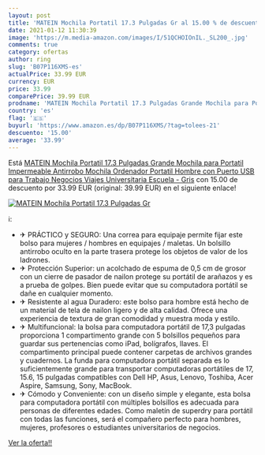 ```yaml
---
layout: post
title: 'MATEIN Mochila Portatil 17.3 Pulgadas Gr al 15.00 % de descuento'
date: 2021-01-12 11:30:39
image: 'https://m.media-amazon.com/images/I/51QCHOIOnIL._SL200_.jpg'
comments: true
category: ofertas
author: ring
slug: 'B07P116XMS-es'
actualPrice: 33.99 EUR
currency: EUR
price: 33.99
comparePrice: 39.99 EUR
prodname: 'MATEIN Mochila Portatil 17.3 Pulgadas Grande Mochila para Portatil Impermeable Antirrobo Mochila Ordenador Portatil Hombre con Puerto USB para Trabajo Negocios Viajes Universitaria Escuela - Gris'
country: 'es'
flag: '🇪🇸'
buyurl: 'https://www.amazon.es/dp/B07P116XMS/?tag=tolees-21'
descuento: '15.00'
average: '33.99'
---
```


Está [MATEIN Mochila Portatil 17.3 Pulgadas Grande Mochila para Portatil Impermeable Antirrobo Mochila Ordenador Portatil Hombre con Puerto USB para Trabajo Negocios Viajes Universitaria Escuela - Gris](https://www.amazon.es/dp/B07P116XMS/?tag=tolees-21) con 15.00 de descuento por 33.99 EUR (original: 39.99 EUR) en el siguiente enlace!

[![MATEIN Mochila Portatil 17.3 Pulgadas Gr](https://m.media-amazon.com/images/I/51QCHOIOnIL._SL200_.jpg)](https://www.amazon.es/dp/B07P116XMS/?tag=tolees-21)

ℹ️:

- ✈ PRÁCTICO y SEGURO: Una correa para equipaje permite fijar este bolso para mujeres / hombres en equipajes / maletas. Un bolsillo antirrobo oculto en la parte trasera protege los objetos de valor de los ladrones.
- ✈ Protección Superior: un acolchado de espuma de 0,5 cm de grosor con un cierre de pasador de nailon protege su portátil de arañazos y es a prueba de golpes. Bien puede evitar que su computadora portátil se dañe en cualquier momento.
- ✈ Resistente al agua Duradero: este bolso para hombre está hecho de un material de tela de nailon ligero y de alta calidad. Ofrece una experiencia de textura de gran comodidad y muestra moda y estilo.
- ✈ Multifuncional: la bolsa para computadora portátil de 17,3 pulgadas proporciona 1 compartimento grande con 5 bolsillos pequeños para guardar sus pertenencias como iPad, bolígrafos, llaves. El compartimento principal puede contener carpetas de archivos grandes y cuadernos. La funda para computadora portátil separada es lo suficientemente grande para transportar computadoras portátiles de 17, 15.6, 15 pulgadas compatibles con Dell HP, Asus, Lenovo, Toshiba, Acer Aspire, Samsung, Sony, MacBook.
- ✈ Cómodo y Conveniente: con un diseño simple y elegante, esta bolsa para computadora portátil con múltiples bolsillos es adecuada para personas de diferentes edades. Como maletín de superdry para portátil con todas las funciones, será el compañero perfecto para hombres, mujeres, profesores o estudiantes universitarios de negocios.

[Ver la oferta!!](https://www.amazon.es/dp/B07P116XMS/?tag=tolees-21)
